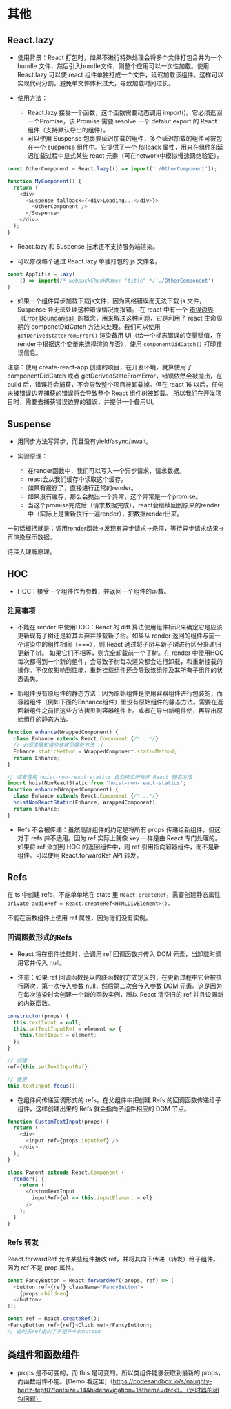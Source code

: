 # 其他

## React.lazy

- 使用背景：React 打包时，如果不进行特殊处理会将多个文件打包合并为一个 bundle 文件，然后引入bundle文件，则整个应用可以一次性加载。使用 React.lazy 可以使 react 组件单独打成一个文件，延迟加载该组件。这样可以实现代码分割，避免单文件体积过大，导致加载时间过长。

- 使用方法：
  - React.lazy 接受一个函数，这个函数需要动态调用 import()。它必须返回一个Promise，该 Promise 需要 resolve 一个 defalut export 的 React 组件（支持默认导出的组件）。
  - 可以使用 Suspense 包裹要延迟加载的组件，多个延迟加载的组件可被包在一个 suspense 组件中。它提供了一个 fallback 属性，用来在组件的延迟加载过程中显式某些 react 元素（可在network中模拟慢速网络验证）。

```js
const OtherComponent = React.lazy(() => import('./OtherComponent'));

function MyComponent() {
  return (
    <div>
      <Suspense fallback={<div>Loading...</div>}>
        <OtherComponent />
      </Suspense>
    </div>
  );
}
```

- React.lazy 和 Suspense 技术还不支持服务端渲染。

- 可以修改每个通过 React.lazy 单独打包的 js 文件名。

```js
const AppTitle = lazy(
    () => import(/* webpackChunkName: "title" */'./OtherComponent')
)
```

- 如果一个组件异步加载下载js文件，因为网络错误而无法下载 js 文件，Suspense 会无法处理这种错误情况而报错。 在 react 中有一个 [错误边界 （Error Boundaries）](https://react-1251415695.cos-website.ap-chengdu.myqcloud.com/docs/error-boundaries.html)的概念，用来解决这种问题，它是利用了 react 生命周期的 componetDidCatch 方法来处理。我们可以使用 `getDerivedStateFromError()` 渲染备用 UI（给一个标志错误的变量赋值，在render中根据这个变量来选择渲染与否），使用 `componentDidCatch()` 打印错误信息。

注意：使用 create-react-app 创建的项目，在开发环境，就算使用了 componentDidCatch 或者 getDerivedStateFromError，错误依然会被抛出，在 build 后，错误将会捕获，不会导致整个项目被卸载掉。但在 react 16 以后，任何未被错误边界捕获的错误将会导致整个 React 组件树被卸载。 所以我们在开发项目时，需要去捕获错误边界的错误，并提供一个备用UI。


## Suspense

- 用同步方法写异步，而且没有yield/async/await。

- 实验原理：
  - 在render函数中，我们可以写入一个异步请求，请求数据。
  - react会从我们缓存中读取这个缓存。
  - 如果有缓存了，直接进行正常的render。
  - 如果没有缓存，那么会抛出一个异常，这个异常是一个promise。
  - 当这个promise完成后（请求数据完成），react会继续回到原来的render中（实际上是重新执行一遍render），把数据render出来。

一句话概括就是：调用render函数->发现有异步请求->悬停，等待异步请求结果->再渲染展示数据。

待深入理解原理。

## HOC

- HOC：接受一个组件作为参数，并返回一个组件的函数。

### 注意事项
- 不能在 render 中使用HOC：React 的 diff 算法使用组件标识来确定它是应该更新现有子树还是将其丢弃并挂载新子树。如果从 render 返回的组件与前一个渲染中的组件相同（===），则 React 通过将子树与新子树进行区分来递归更新子树。 如果它们不相等，则完全卸载前一个子树。在 render 中使用HOC每次都得到一个新的组件，会导致子树每次渲染都会进行卸载，和重新挂载的操作。不仅仅影响到性能，重新挂载组件还会导致该组件及其所有子组件的状态丢失。

- 新组件没有原组件的静态方法：因为原始组件是使用容器组件进行包装的，而容器组件（例如下面的Enhance组件）里没有原始组件的静态方法。需要在返回新组件之前把这些方法拷贝到容器组件上。或者在导出新组件使，再导出原始组件的静态方法。

```js
function enhance(WrappedComponent) {
  class Enhance extends React.Component {/*...*/}
  // 必须准确知道应该拷贝哪些方法 :(
  Enhance.staticMethod = WrappedComponent.staticMethod;
  return Enhance;
}

// 或者使用 hoist-non-react-statics 自动拷贝所有非 React 静态方法
import hoistNonReactStatic from 'hoist-non-react-statics';
function enhance(WrappedComponent) {
  class Enhance extends React.Component {/*...*/}
  hoistNonReactStatic(Enhance, WrappedComponent);
  return Enhance;
}
```

- Refs 不会被传递：虽然高阶组件的约定是将所有 props 传递给新组件，但这对于 refs 并不适用。因为 ref 实际上就像 key 一样是由 React 专门处理的。如果将 ref 添加到 HOC 的返回组件中，则 ref 引用指向容器组件，而不是新组件。可以使用 React.forwardRef API 转发。

## Refs

在 ts 中创建 refs，不能单单地在 state 里 `React.createRef`，需要创建静态属性 `private audioRef = React.createRef<HTMLDivElement>()`。

不能在函数组件上使用 ref 属性，因为他们没有实例。

### 回调函数形式的Refs

- React 将在组件挂载时，会调用 ref 回调函数并传入 DOM 元素，当卸载时调用它并传入 null。

- 注意：如果 ref 回调函数是以内联函数的方式定义的，在更新过程中它会被执行两次，第一次传入参数 null，然后第二次会传入参数 DOM 元素。这是因为在每次渲染时会创建一个新的函数实例，所以 React 清空旧的 ref 并且设置新的内联函数。

```js
constructor(props) {
  this.textInput = null;
  this.setTextInputRef = element => {
    this.textInput = element;
  };
}

// 创建
ref={this.setTextInputRef}

// 使用
this.textInput.focus();
```

- 在组件间传递回调形式的 refs。在父组件中把创建 Refs 的回调函数传递给子组件，这样创建出来的 Refs 就会指向子组件相应的 DOM 节点。

```js
function CustomTextInput(props) {
  return (
    <div>
      <input ref={props.inputRef} />
    </div>
  );
}

class Parent extends React.Component {
  render() {
    return (
      <CustomTextInput
        inputRef={el => this.inputElement = el}
      />
    );
  }
}
```

### Refs 转发

React.forwardRef 允许某些组件接收 ref，并将其向下传递（转发）给子组件。因为 ref 不是 prop 属性。

```js
const FancyButton = React.forwardRef((props, ref) => (
  <button ref={ref} className="FancyButton">
    {props.children}
  </button>
));

const ref = React.createRef();
<FancyButton ref={ref}>Click me!</FancyButton>;
// 此时的ref指向了子组件中的button
```


## 类组件和函数组件

- props 是不可变的，而 this 是可变的。所以类组件能够获取到最新的 props，而函数组件不能。[Demo 看这里]（https://codesandbox.io/s/naughty-hertz-tepf0?fontsize=14&hidenavigation=1&theme=dark）。（定时器的闭包问题）



